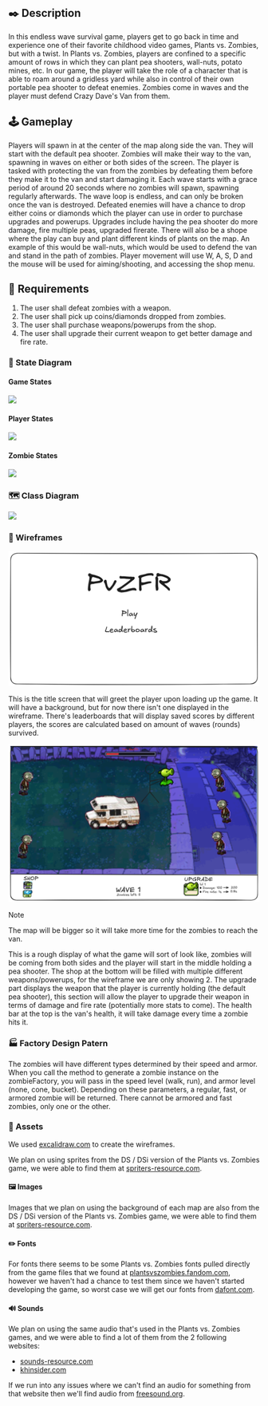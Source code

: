 ## ✒️ Description

In this endless wave survival game, players get to go back in time and experience one of their favorite childhood video games, Plants vs. Zombies, but with a twist. In Plants vs. Zombies, players are confined to a specific amount of rows in which they can plant pea shooters, wall-nuts, potato mines, etc. In our game, the player will take the role of a character that is able to roam around a gridless yard while also in control of their own portable pea shooter to defeat enemies. Zombies come in waves and the player must defend Crazy Dave's Van from them.

## 🕹️ Gameplay

Players will spawn in at the center of the map along side the van. They will start with the default pea shooter. Zombies will make their way to the van, spawning in waves on either or both sides of the screen. The player is tasked with protecting the van from the zombies by defeating them before they make it to the van and start damaging it. Each wave starts with a grace period of around 20 seconds where no zombies will spawn, spawning regularly afterwards. The wave loop is endless, and can only be broken once the van is destroyed. Defeated enemies will have a chance to drop either coins or diamonds which the player can use in order to purchase upgrades and powerups. Upgrades include having the pea shooter do more damage, fire multiple peas, upgraded firerate. There will also be a shope where the play can buy and plant different kinds of plants on the map. An example of this would be wall-nuts, which would be used to defend the van and stand in the path of zombies. Player movement will use W, A, S, D and the mouse will be used for aiming/shooting, and accessing the shop menu.

## 📃 Requirements

1. The user shall defeat zombies with a weapon.
2. The user shall pick up coins/diamonds dropped from zombies.
3. The user shall purchase weapons/powerups from the shop.
4. The user shall upgrade their current weapon to get better damage and fire rate.

### 🤖 State Diagram

#### Game States

[![](https://mermaid.ink/img/pako:eNp1kLsKwzAMRX8laE6Wjh465QMKLhSKFxErDxrbwZEDJeTf67iPtKXVdC_3SEiaoXKaQMDIyFR22Hg0xbRTNot17LgnWXkiK9c8K4p9dsKJkrszL5vCkmqKWv8FDj1afks3_2v4x7gEfK8EORjyBjsdj5jXLgXckiEFIkqN_qJA2SVyGNjJq61AsA-Ug3ehaUHU2I_RhUFvH3giA9qzc-YBLTdBLWVc?type=png)](https://mermaid.live/edit#pako:eNp1kLsKwzAMRX8laE6Wjh465QMKLhSKFxErDxrbwZEDJeTf67iPtKXVdC_3SEiaoXKaQMDIyFR22Hg0xbRTNot17LgnWXkiK9c8K4p9dsKJkrszL5vCkmqKWv8FDj1afks3_2v4x7gEfK8EORjyBjsdj5jXLgXckiEFIkqN_qJA2SVyGNjJq61AsA-Ug3ehaUHU2I_RhUFvH3giA9qzc-YBLTdBLWVc)

#### Player States
[![](https://mermaid.ink/img/pako:eNpNjr0OwjAMhF8lurldGDMwsTB3QEJZrMakUfNTpQkSqvrupEUUPPnuPp-8oI-aITFnynyxZBL59nlSQdS5asfdFoi2PYsbudEGsxuf_N_ZkeMADTwnT1bX7mWjFfLAnhVkXTWlUUGFtXJUcuxeoYfMqXCDFIsZIB_k5qrKpH-PHe5E4R7jV69va1hCnw?type=png)](https://mermaid.live/edit#pako:eNpNjr0OwjAMhF8lurldGDMwsTB3QEJZrMakUfNTpQkSqvrupEUUPPnuPp-8oI-aITFnynyxZBL59nlSQdS5asfdFoi2PYsbudEGsxuf_N_ZkeMADTwnT1bX7mWjFfLAnhVkXTWlUUGFtXJUcuxeoYfMqXCDFIsZIB_k5qrKpH-PHe5E4R7jV69va1hCnw)

#### Zombie States
[![](https://mermaid.ink/img/pako:eNp9jzEOgzAMRa8SeYalY4ZO9AQMlaosFnGTCJKg4FSqEHdvaEVhaT35fz9_2TN0URNImBiZGocmoa8fJxVEqSsOvQumXWeirs_igrzpD3Ew3sBx40dGQ8j2T8Q-hwo8JY9OlwPnlVbAljwpkKXVmHoFKiyFw8yxfYYOJKdMFaSYjQV5x2EqKo96_-7rjhhuMW56eQFQu1mM?type=png)](https://mermaid.live/edit#pako:eNp9jzEOgzAMRa8SeYalY4ZO9AQMlaosFnGTCJKg4FSqEHdvaEVhaT35fz9_2TN0URNImBiZGocmoa8fJxVEqSsOvQumXWeirs_igrzpD3Ew3sBx40dGQ8j2T8Q-hwo8JY9OlwPnlVbAljwpkKXVmHoFKiyFw8yxfYYOJKdMFaSYjQV5x2EqKo96_-7rjhhuMW56eQFQu1mM)

### 🗺️ Class Diagram

[![](https://mermaid.ink/img/pako:eNqtVe9r2zAQ_VeEPu1HE7avZgzapIzCygLtWij-cpavtlZZCpLcNev6v-8cObHsKCuD-UOI9O7ene49y89cmBJ5xoUC55YSKgtNrhk9X6DBc-2l37BPv2cztlKwQZvG7kxTSDyap_0Uytj7dl2CxzdvE5BFXaJNQqUsF0YpWaYzRQ26wisfMW9P1nf_HLbYtARtSC29BCV_hexLELXUe5KXmCuc9i9cHh5wCQ1UGG0WKEyDF_qxVRotFCoGnQfrB0wqOs61bEaspUy3sx3wvptEP0c6OqAc5vmt-IHCB_1uEdbmCLZoLRUTm4DuVgEjMzVGlyloYeQBYcZu6NdYtjaOlDCJgIRl9tChZfaQ0QujXdvgUZT85KhiEh8Mdyt9HYyWDKzQB3TPt5SWoIg46BUG-n-suJ9rrP_BgbtHas9-GuvrBEsvVcQxi3pYW-nRpcuTkP-SFd5ClvOPOWez2ef-X5gIy1gNbmfDUOC7Q3uhPdp7EHiusEE6RlQx6ZkIKOkd0p0WbuLyQH-Juh2NbuywhDwTgrPWe-o8ohCgVAHi4UjCCjSqOL4wRiFoJt0NmYZuhQHypqoUHiG6xidfmKeY6t5of0Wzj0R3p-UjaIEwIpZuoYzDcthZ083gokNYpDGsus14FppqTteryZ1Cr8FXcqs7aDspZfhCdDN5LShMurfRdojb7U7Bg81-NrvKW5VHnpvP39GiF29ku3C3j6I_zOfd4tQ2xq4kChxnTO_EIW4sWJT__PrNXJACg4f4CadvQQOypE_1Njvnvqbp5DyjvyXYh5znuouD1purjRY887bFE25NW9U8uwflaBX83X_ndyFr0HfGNH3Qyx-hQn3T?type=png)](https://mermaid.live/edit#pako:eNqtVe9r2zAQ_VeEPu1HE7avZgzapIzCygLtWij-cpavtlZZCpLcNev6v-8cObHsKCuD-UOI9O7ene49y89cmBJ5xoUC55YSKgtNrhk9X6DBc-2l37BPv2cztlKwQZvG7kxTSDyap_0Uytj7dl2CxzdvE5BFXaJNQqUsF0YpWaYzRQ26wisfMW9P1nf_HLbYtARtSC29BCV_hexLELXUe5KXmCuc9i9cHh5wCQ1UGG0WKEyDF_qxVRotFCoGnQfrB0wqOs61bEaspUy3sx3wvptEP0c6OqAc5vmt-IHCB_1uEdbmCLZoLRUTm4DuVgEjMzVGlyloYeQBYcZu6NdYtjaOlDCJgIRl9tChZfaQ0QujXdvgUZT85KhiEh8Mdyt9HYyWDKzQB3TPt5SWoIg46BUG-n-suJ9rrP_BgbtHas9-GuvrBEsvVcQxi3pYW-nRpcuTkP-SFd5ClvOPOWez2ef-X5gIy1gNbmfDUOC7Q3uhPdp7EHiusEE6RlQx6ZkIKOkd0p0WbuLyQH-Juh2NbuywhDwTgrPWe-o8ohCgVAHi4UjCCjSqOL4wRiFoJt0NmYZuhQHypqoUHiG6xidfmKeY6t5of0Wzj0R3p-UjaIEwIpZuoYzDcthZ083gokNYpDGsus14FppqTteryZ1Cr8FXcqs7aDspZfhCdDN5LShMurfRdojb7U7Bg81-NrvKW5VHnpvP39GiF29ku3C3j6I_zOfd4tQ2xq4kChxnTO_EIW4sWJT__PrNXJACg4f4CadvQQOypE_1Njvnvqbp5DyjvyXYh5znuouD1purjRY887bFE25NW9U8uwflaBX83X_ndyFr0HfGNH3Qyx-hQn3T)


### 🧵 Wireframes

![TitleScreen](./assets/images/title-screen.png)

This is the title screen that will greet the player upon loading up the game. It will have a background, but for now there isn't one displayed in the wireframe. There's leaderboards that will display saved scores by different players, the scores are calculated based on amount of waves (rounds) survived.

![Gameplay](./assets/images/in-game.png)

> [!note]
> The map will be bigger so it will take more time for the zombies to reach the van.

This is a rough display of what the game will sort of look like, zombies will be coming from both sides and the player will start in the middle holding a pea shooter.
The shop at the bottom will be filled with multiple different weapons/powerups, for the wireframe we are only showing 2.
The upgrade part displays the weapon that the player is currently holding (the default pea shooter), this section will allow the player to upgrade their weapon in terms of damage and fire rate (potentially more stats to come). The health bar at the top is the van's health, it will take damage every time a zombie hits it.

### 🏭 Factory Design Patern

The zombies will have different types determined by their speed and armor. When you call the method to generate a zombie instance on the zombieFactory, you will pass in the speed level (walk, run), and armor level (none, cone, bucket). Depending on these parameters, a regular, fast, or armored zombie will be returned. There cannot be armored and fast zombies, only one or the other.

### 🎨 Assets

We used [excalidraw.com](https://excalidraw.com/) to create the wireframes.

We plan on using sprites from the DS / DSi version of the Plants vs. Zombies game, we were able to find them at [spriters-resource.com](https://www.spriters-resource.com/ds_dsi/pvszds/).

#### 🖼️ Images

Images that we plan on using the background of each map are also from the DS / DSi version of the Plants vs. Zombies game, we were able to find them at [spriters-resource.com](https://www.spriters-resource.com/ds_dsi/pvszds/).

#### ✏️ Fonts

For fonts there seems to be some Plants vs. Zombies fonts pulled directly from the game files that we found at [plantsvszombies.fandom.com](https://plantsvszombies.fandom.com/f/p/2519622733529499385#), however we haven't had a chance to test them since we haven't started developing the game, so worst case we will get our fonts from [dafont.com](https://www.dafont.com/).

#### 🔊 Sounds

We plan on using the same audio that's used in the Plants vs. Zombies games, and we were able to find a lot of them from the 2 following websites:

- [sounds-resource.com](https://www.sounds-resource.com/pc_computer/plantsvszombies/sound/1430/)
- [khinsider.com](https://downloads.khinsider.com/game-soundtracks/album/plants-vs.-zombies-2009-gamerip-pc-ios-x360-ps3-ds-android-mobile-psvita-xbox-one-ps4-switch)
  
If we run into any issues where we can't find an audio for something from that website then we'll find audio from [freesound.org](https://freesound.org/people/GameAudio/).